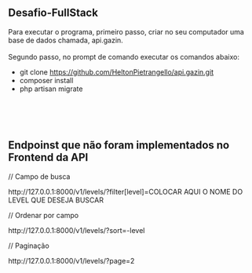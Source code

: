 ## Desafio-FullStack

Para executar o programa, primeiro passo, criar no seu computador uma base de dados chamada, api.gazin.</br></br>
Segundo passo, no prompt de comando executar os comandos abaixo:

- git clone https://github.com/HeltonPietrangello/api.gazin.git
- composer install
- php artisan migrate

</br></br></br>
## Endpoinst que não foram implementados no Frontend da API

// Campo de busca
<p>http://127.0.0.1:8000/v1/levels/?filter[level]=COLOCAR AQUI O NOME DO LEVEL QUE DESEJA BUSCAR </p>

// Ordenar por campo
 <p>http://127.0.0.1:8000/v1/levels/?sort=-level</p>

 // Paginação
<p>http://127.0.0.1:8000/v1/levels/?page=2</p>




